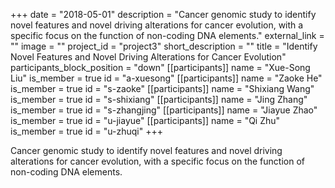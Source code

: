 +++
date = "2018-05-01"
description = "Cancer genomic study to identify novel features and novel driving alterations for cancer evolution, with a specific focus on the function of non-coding DNA elements."
external_link = ""
image = ""
project_id = "project3"
short_description = ""
title = "Identify Novel Features and Novel Driving Alterations for Cancer Evolution"
participants_block_position = "down"
[[participants]]
    name = "Xue-Song Liu"
    is_member = true
    id = "a-xuesong"
[[participants]]
    name = "Zaoke He"
    is_member = true
    id = "s-zaoke"
[[participants]]
    name = "Shixiang Wang"
    is_member = true
    id = "s-shixiang"
[[participants]]
    name = "Jing Zhang"
    is_member = true
    id = "s-zhangjing"
[[participants]]
    name = "Jiayue Zhao"
    is_member = true
    id = "u-jiayue"
[[participants]]
    name = "Qi Zhu"
    is_member = true
    id = "u-zhuqi"
+++


Cancer genomic study to identify novel features and novel driving alterations for cancer evolution, with a specific focus on the function of non-coding DNA elements.